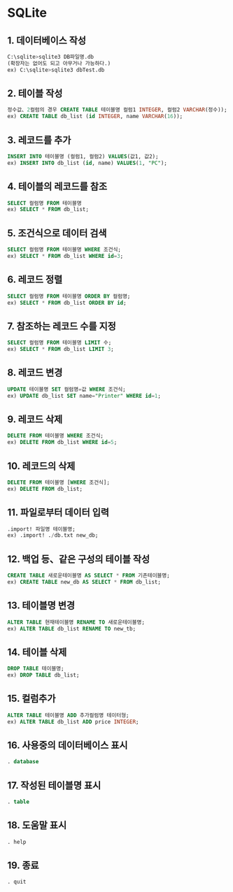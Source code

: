 # SQLite

## 1. 데이터베이스 작성
```sql
C:\sqlite>sqlite3 DB파일명.db
(확장자는 없어도 되고 아무거나 가능하다.)
ex) C:\sqlite>sqlite3 dbTest.db
```

## 2. 테이블 작성
```sql
정수값、2컬럼의 경우 CREATE TABLE 테이블명 컬럼1 INTEGER, 컬럼2 VARCHAR(정수));
ex) CREATE TABLE db_list (id INTEGER, name VARCHAR(16));
```

## 3. 레코드를 추가
```sql
INSERT INTO 테이블명 (컬럼1, 컬럼2) VALUES(값1, 값2);
ex) INSERT INTO db_list (id, name) VALUES(1, "PC");
```

## 4. 테이블의 레코드를 참조
```sql
SELECT 컬럼명 FROM 테이블명
ex) SELECT * FROM db_list;
```

## 5. 조건식으로 데이터 검색
```sql
SELECT 컬럼명 FROM 테이블명 WHERE 조건식;
ex) SELECT * FROM db_list WHERE id=3;
```

## 6. 레코드 정렬
```sql
SELECT 컬럼명 FROM 테이블명 ORDER BY 컬럼명;
ex) SELECT * FROM db_list ORDER BY id;
```

## 7. 참조하는 레코드 수를 지정
```sql
SELECT 컬럼명 FROM 테이블명 LIMIT 수;
ex) SELECT * FROM db_list LIMIT 3;
```

## 8. 레코드 변경
```sql
UPDATE 테이블명 SET 컬럼명=값 WHERE 조건식;
ex) UPDATE db_list SET name="Printer" WHERE id=1;
```

## 9. 레코드 삭제
```sql
DELETE FROM 테이블명 WHERE 조건식;
ex) DELETE FROM db_list WHERE id=5;
```

## 10. 레코드의 삭제
```sql
DELETE FROM 테이블명 [WHERE 조건식];
ex) DELETE FROM db_list;
```

## 11. 파일로부터 데이터 입력
```sql
.import! 파일명 테이블명;
ex) .import! ./db.txt new_db;
```

## 12. 백업 등、같은 구성의 테이블 작성
```sql
CREATE TABLE 새로운테이블명 AS SELECT * FROM 기존테이블명;
ex) CREATE TABLE new_db AS SELECT * FROM db_list;
```

## 13. 테이블명 변경
```sql
ALTER TABLE 현재테이블명 RENAME TO 새로운테이블명;
ex) ALTER TABLE db_list RENAME TO new_tb;
```

## 14. 테이블 삭제
```sql
DROP TABLE 테이블명;
ex) DROP TABLE db_list;
```

## 15. 컬럼추가
```sql
ALTER TABLE 테이블명 ADD 추가컬럼명 테이터형;
ex) ALTER TABLE db_list ADD price INTEGER;
```

## 16. 사용중의 데이터베이스 표시
```sql
. database
```

## 17. 작성된 테이블명 표시
```sql
. table
```

## 18. 도움말 표시
```sql
. help
```

## 19. 종료
```sql
. quit
```
